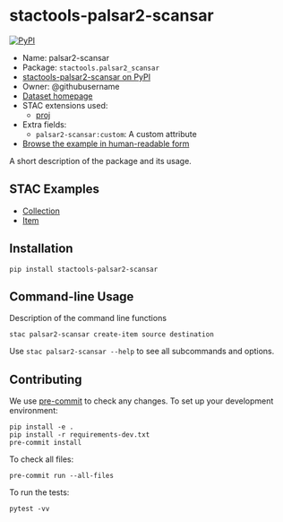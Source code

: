 # stactools-palsar2-scansar

[![PyPI](https://img.shields.io/pypi/v/stactools-palsar2-scansar)](https://pypi.org/project/stactools-palsar2-scansar/)

- Name: palsar2-scansar
- Package: `stactools.palsar2_scansar`
- [stactools-palsar2-scansar on PyPI](https://pypi.org/project/stactools-palsar2-scansar/)
- Owner: @githubusername
- [Dataset homepage](http://example.com)
- STAC extensions used:
  - [proj](https://github.com/stac-extensions/projection/)
- Extra fields:
  - `palsar2-scansar:custom`: A custom attribute
- [Browse the example in human-readable form](https://radiantearth.github.io/stac-browser/#/external/raw.githubusercontent.com/stactools-packages/palsar2-scansar/main/examples/collection.json)

A short description of the package and its usage.

## STAC Examples

- [Collection](examples/collection.json)
- [Item](examples/item/item.json)

## Installation

```shell
pip install stactools-palsar2-scansar
```

## Command-line Usage

Description of the command line functions

```shell
stac palsar2-scansar create-item source destination
```

Use `stac palsar2-scansar --help` to see all subcommands and options.

## Contributing

We use [pre-commit](https://pre-commit.com/) to check any changes.
To set up your development environment:

```shell
pip install -e .
pip install -r requirements-dev.txt
pre-commit install
```

To check all files:

```shell
pre-commit run --all-files
```

To run the tests:

```shell
pytest -vv
```
